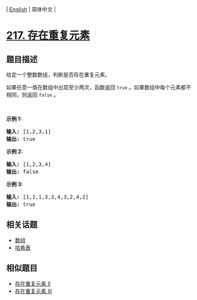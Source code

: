 
| [English](README_EN.md) | 简体中文 |

# [217. 存在重复元素](https://leetcode-cn.com/problems/contains-duplicate/)

## 题目描述

<p>给定一个整数数组，判断是否存在重复元素。</p>

<p>如果任意一值在数组中出现至少两次，函数返回 <code>true</code> 。如果数组中每个元素都不相同，则返回 <code>false</code> 。</p>

<p>&nbsp;</p>

<p><strong>示例 1:</strong></p>

<pre><strong>输入:</strong> [1,2,3,1]
<strong>输出:</strong> true</pre>

<p><strong>示例 2:</strong></p>

<pre><strong>输入: </strong>[1,2,3,4]
<strong>输出:</strong> false</pre>

<p><strong>示例&nbsp;3:</strong></p>

<pre><strong>输入: </strong>[1,1,1,3,3,4,3,2,4,2]
<strong>输出:</strong> true</pre>


## 相关话题

- [数组](https://leetcode-cn.com/tag/array)
- [哈希表](https://leetcode-cn.com/tag/hash-table)

## 相似题目

- [存在重复元素 II](../contains-duplicate-ii/README.md)
- [存在重复元素 III](../contains-duplicate-iii/README.md)

